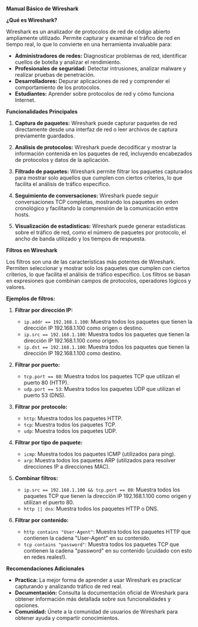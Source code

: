 **Manual Básico de Wireshark**

**¿Qué es Wireshark?**

Wireshark es un analizador de protocolos de red de código abierto ampliamente utilizado. Permite capturar y examinar el tráfico de red en tiempo real, lo que lo convierte en una herramienta invaluable para:

* **Administradores de redes:** Diagnosticar problemas de red, identificar cuellos de botella y analizar el rendimiento.
* **Profesionales de seguridad:** Detectar intrusiones, analizar malware y realizar pruebas de penetración.
* **Desarrolladores:** Depurar aplicaciones de red y comprender el comportamiento de los protocolos.
* **Estudiantes:** Aprender sobre protocolos de red y cómo funciona Internet.

**Funcionalidades Principales**

1. **Captura de paquetes:** Wireshark puede capturar paquetes de red directamente desde una interfaz de red o leer archivos de captura previamente guardados.

2. **Análisis de protocolos:** Wireshark puede decodificar y mostrar la información contenida en los paquetes de red, incluyendo encabezados de protocolos y datos de la aplicación.

3. **Filtrado de paquetes:** Wireshark permite filtrar los paquetes capturados para mostrar solo aquellos que cumplen con ciertos criterios, lo que facilita el análisis de tráfico específico.

4. **Seguimiento de conversaciones:** Wireshark puede seguir conversaciones TCP completas, mostrando los paquetes en orden cronológico y facilitando la comprensión de la comunicación entre hosts.

5. **Visualización de estadísticas:** Wireshark puede generar estadísticas sobre el tráfico de red, como el número de paquetes por protocolo, el ancho de banda utilizado y los tiempos de respuesta.

**Filtros en Wireshark**

Los filtros son una de las características más potentes de Wireshark. Permiten seleccionar y mostrar solo los paquetes que cumplen con ciertos criterios, lo que facilita el análisis de tráfico específico. Los filtros se basan en expresiones que combinan campos de protocolos, operadores lógicos y valores.

**Ejemplos de filtros:**

1. **Filtrar por dirección IP:**

   * `ip.addr == 192.168.1.100`: Muestra todos los paquetes que tienen la dirección IP 192.168.1.100 como origen o destino.
   * `ip.src == 192.168.1.100`: Muestra todos los paquetes que tienen la dirección IP 192.168.1.100 como origen.
   * `ip.dst == 192.168.1.100`: Muestra todos los paquetes que tienen la dirección IP 192.168.1.100 como destino.

2. **Filtrar por puerto:**

   * `tcp.port == 80`: Muestra todos los paquetes TCP que utilizan el puerto 80 (HTTP).
   * `udp.port == 53`: Muestra todos los paquetes UDP que utilizan el puerto 53 (DNS).

3. **Filtrar por protocolo:**

   * `http`: Muestra todos los paquetes HTTP.
   * `tcp`: Muestra todos los paquetes TCP.
   * `udp`: Muestra todos los paquetes UDP.

4. **Filtrar por tipo de paquete:**

   * `icmp`: Muestra todos los paquetes ICMP (utilizados para ping).
   * `arp`: Muestra todos los paquetes ARP (utilizados para resolver direcciones IP a direcciones MAC).

5. **Combinar filtros:**

   * `ip.src == 192.168.1.100 && tcp.port == 80`: Muestra todos los paquetes TCP que tienen la dirección IP 192.168.1.100 como origen y utilizan el puerto 80.
   * `http || dns`: Muestra todos los paquetes HTTP o DNS.

6. **Filtrar por contenido:**

   * `http contains "User-Agent"`: Muestra todos los paquetes HTTP que contienen la cadena "User-Agent" en su contenido.
   * `tcp contains "password"`: Muestra todos los paquetes TCP que contienen la cadena "password" en su contenido (¡cuidado con esto en redes reales!).

**Recomendaciones Adicionales**

* **Practica:** La mejor forma de aprender a usar Wireshark es practicar capturando y analizando tráfico de red real.
* **Documentación:** Consulta la documentación oficial de Wireshark para obtener información más detallada sobre sus funcionalidades y opciones.
* **Comunidad:** Únete a la comunidad de usuarios de Wireshark para obtener ayuda y compartir conocimientos.


